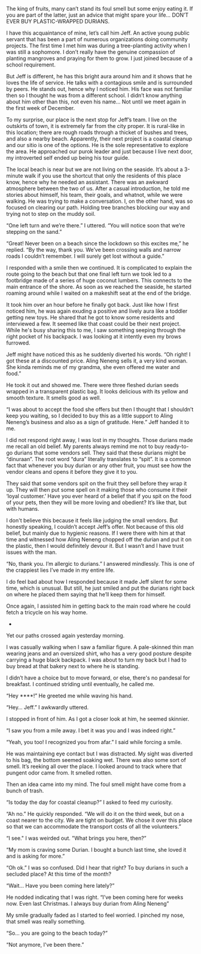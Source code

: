 The king of fruits, many can’t stand its foul smell but some enjoy eating it. If you are part of the latter, just an advice that might spare your life… DON’T EVER BUY PLASTIC-WRAPPED DURIANS.

I have this acquaintance of mine, let’s call him Jeff. An active young public servant that has been a part of numerous organizations doing community projects. The first time I met him was during a tree-planting activity when I was still a sophomore. I don’t really have the genuine compassion of planting mangroves and praying for them to grow. I just joined because of a school requirement.

But Jeff is different, he has this bright aura around him and it shows that he loves the life of service. He talks with a contagious smile and is surrounded by peers. He stands out, hence why I noticed him. His face was not familiar then so I thought he was from a different school. I didn’t know anything about him other than this, not even his name… Not until we meet again in the first week of December.

To my surprise, our place is the next stop for Jeff’s team. I live on the outskirts of town, it is extremely far from the city proper. It is rural-like in this location; there are rough roads through a thicket of bushes and trees, and also a nearby beach. Apparently, their next project is a coastal cleanup and our sitio is one of the options. He is the sole representative to explore the area. He approached our purok leader and just because I live next door, my introverted self ended up being his tour guide. 

The local beach is near but we are not living on the seaside. It’s about a 3-minute walk if you use the shortcut that only the residents of this place know, hence why he needed an assistant. There was an awkward atmosphere between the two of us. After a casual introduction, he told me stories about himself, his team, their goals, and whatnot, while we were walking. He was trying to make a conversation. I, on the other hand, was so focused on clearing our path. Holding tree branches blocking our way and trying not to step on the muddy soil. 


“One left turn and we’re there.” I uttered. “You will notice soon that we’re stepping on the sand.”


“Great! Never been on a beach since the lockdown so this excites me,” he replied. “By the way, thank you. We’ve been crossing walls and narrow roads I couldn’t remember. I will surely get lost without a guide.”


I responded with a smile then we continued. It is complicated to explain the route going to the beach but that one final left turn we took led to a footbridge made of a series of huge coconut lumbers. This connects to the main entrance of the shore. As soon as we reached the seaside, he started roaming around while I waited on a makeshift seat at the end of the bridge. 

It took him over an hour before he finally got back. Just like how I first noticed him, he was again exuding a positive and lively aura like a toddler getting new toys. He shared that he got to know some residents and interviewed a few. It seemed like that coast could be their next project. While he's busy sharing this to me, I saw something seeping through the right pocket of his backpack. I was looking at it intently even my brows furrowed.

Jeff might have noticed this as he suddenly diverted his words. “Oh right! I got these at a discounted price. Aling Neneng sells it, a very kind woman. She kinda reminds me of my grandma, she even offered me water and food.”


He took it out and showed me. There were three fleshed durian seeds wrapped in a transparent plastic bag. It looks delicious with its yellow and smooth texture. It smells good as well. 


“I was about to accept the food she offers but then I thought that I shouldn’t keep you waiting, so I decided to buy this as a little support to Aling Neneng’s business and also as a sign of gratitude. Here.” Jeff handed it to me.


I did not respond right away, I was lost in my thoughts. Those durians made me recall an old belief. My parents always remind me not to buy ready-to-go durians that some vendors sell. They said that these durians might be “dinuraan”. The root word “dura” literally translates to “spit”. It is a common fact that whenever you buy durian or any other fruit, you must see how the vendor cleans and opens it before they give it to you. 

They said that some vendors spit on the fruit they sell before they wrap it up. They will then put some spell on it making those who consume it their ‘loyal customer.’ Have you ever heard of a belief that if you spit on the food of your pets, then they will be more loving and obedient? It’s like that, but with humans. 

I don't believe this because it feels like judging the small vendors. But honestly speaking, I couldn’t accept Jeff’s offer. Not because of this old belief, but mainly due to hygienic reasons. If I were there with him at that time and witnessed how Aling Neneng chopped off the durian and put it on the plastic, then I would definitely devour it. But I wasn’t and I have trust issues with the man.


“No, thank you. I’m allergic to durians.” I answered mindlessly. This is one of the crappiest lies I’ve made in my entire life. 


I do feel bad about how I responded because it made Jeff silent for some time, which is unusual. But still, he just smiled and put the durians right back on where he placed them saying that he’ll keep them for himself. 

Once again, I assisted him in getting back to the main road where he could fetch a tricycle on his way home. 

-

Yet our paths crossed again yesterday morning. 

I was casually walking when I saw a familiar figure. A pale-skinned thin man wearing jeans and an oversized shirt, who has a very good posture despite carrying a huge black backpack. I was about to turn my back but I had to buy bread at that bakery next to where he is standing. 

I didn’t have a choice but to move forward, or else, there's no pandesal for breakfast. I continued striding until eventually, he called me.


“Hey ****!” He greeted me while waving his hand.


“Hey… Jeff.” I awkwardly uttered.


I stopped in front of him. As I got a closer look at him, he seemed skinnier.


“I saw you from a mile away. I bet it was you and I was indeed right.” 


“Yeah, you too! I recognized you from afar.” I said while forcing a smile. 


He was maintaining eye contact but I was distracted. My sight was diverted to his bag, the bottom seemed soaking wet. There was also some sort of smell. It’s reeking all over the place. I looked around to track where that pungent odor came from. It smelled rotten.

Then an idea came into my mind. The foul smell might have come from a bunch of trash.


“Is today the day for coastal cleanup?” I asked to feed my curiosity.


“Ah no.” He quickly responded. “We will do it on the third week, but on a coast nearer to the city. We are tight on budget. We chose it over this place so that we can accommodate the transport costs of all the volunteers.”


“I see." I was weirded out. "What brings you here, then?” 


“My mom is craving some Durian. I bought a bunch last time, she loved it and is asking for more.”


“Oh ok.” I was so confused. Did I hear that right? To buy durians in such a secluded place? At this time of the month?


“Wait... Have you been coming here lately?”


He nodded indicating that I was right. “I’ve been coming here for weeks now. Even last Christmas. I always buy durian from Aling Neneng”


My smile gradually faded as I started to feel worried. I pinched my nose, that smell was really something.


“So… you are going to the beach today?”


“Not anymore, I've been there.”